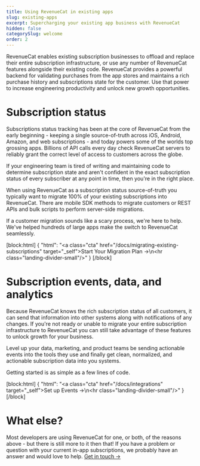 ```yaml
---
title: Using RevenueCat in existing apps
slug: existing-apps
excerpt: Supercharging your existing app business with RevenueCat
hidden: false
categorySlug: welcome
order: 2
---
```

RevenueCat enables existing subscription businesses to offload and replace their entire subscription infrastructure, or use any number of RevenueCat features alongside their existing code. RevenueCat provides a powerful backend for validating purchases from the app stores and maintains a rich purchase history and subscriptions state for the customer. Use that power to increase engineering productivity and unlock new growth opportunities.

# Subscription status

Subscriptions status tracking has been at the core of RevenueCat from the early beginning - keeping a single source-of-truth across iOS, Android, Amazon, and web subscriptions - and today powers some of the worlds top grossing apps. Billions of API calls every day check RevenueCat servers to reliably grant the correct level of access to customers across the globe.

If your engineering team is tired of writing and maintaining code to determine subscription state and aren't confident in the exact subscription status of every subscriber at any point in time, then you're in the right place.

When using RevenueCat as a subscription status source-of-truth you typically want to migrate 100% of your existing subscriptions into RevenueCat. There are mobile SDK methods to migrate customers or REST APIs and bulk scripts to perform server-side migrations.

If a customer migration sounds like a scary process, we're here to help. We've helped hundreds of large apps make the switch to RevenueCat seamlessly.

[block:html]
{
  "html": "<a class=\"cta\" href=\"/docs/migrating-existing-subscriptions\" target=\"_self\">Start Your Migration Plan →</a>\n<hr class=\"landing-divider-small\"/>"
}
[/block]



# Subscription events, data, and analytics

Because RevenueCat knows the rich subscription status of all customers, it can send that information into other systems along with notifications of any changes. If you're not ready or unable to migrate your entire subscription infrastructure to RevenueCat you can still take advantage of these features to unlock growth for your business.

Level up your data, marketing, and product teams be sending actionable events into the tools they use and finally get clean, normalized, and actionable subscription data into you systems.

Getting started is as simple as a few lines of code.

[block:html]
{
  "html": "<a class=\"cta\" href=\"/docs/integrations\" target=\"_self\">Set up Events →</a>\n<hr class=\"landing-divider-small\"/>"
}
[/block]



# What else?

Most developers are using RevenueCat for one, or both, of the reasons above - but there is still more to it then that! If you have a problem or question with your current in-app subscriptions, we probably have an answer and would love to help. [Get in touch →](https://www.revenuecat.com/talk-to-sales/)